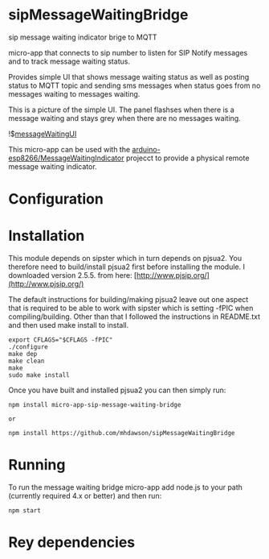 # sipMessageWaitingBridge
sip message waiting indicator brige to MQTT

micro-app that connects to sip number to listen for
SIP Notify messages and to track message waiting status.

Provides simple UI that shows message waiting status as
well as posting status to MQTT topic and sending sms
messages when status goes from no messages waiting to
messages waiting.

This is a picture of the simple UI.  The panel flashses
when there is a message waiting and stays grey when there
are no messages waiting.

!$[messageWaitingUI](https://raw.githubusercontent.com/mhdawson/sipMessageWaitingBridge/master/pictures/message-waiting.jpg?raw=true)

This micro-app can be used with the
[arduino-esp8266/MessageWaitingIndicator](https://github.com/mhdawson/arduino-esp8266/tree/master/MessageWaiingIndicator)
projecct to provide a physical remote message waiting indicator.

# Configuration

# Installation

This module depends on sipster which in turn depends on pjsua2.
You therefore need to build/install pjsua2 first before installing
the module. I downloaded version 2.5.5. from here:
[http://www.pjsip.org/](http://www.pjsip.org/) 

The default instructions for building/making pjsua2 leave out
one aspect that is required to be able to work with sipster which
is setting -fPIC when compiling/building.  Other than that I
followed the instructions in README.txt and then used make install
to install. 

```
export CFLAGS="$CFLAGS -fPIC"
./configure
make dep
make clean
make
sudo make install
```

Once you have built and installed pjsua2 you can then simply run:

```
npm install micro-app-sip-message-waiting-bridge

or

npm install https://github.com/mhdawson/sipMessageWaitingBridge
```


# Running

To run the message waiting bridge micro-app add node.js to your path (currently required 4.x or better) and then run:

```
npm start
```

# Rey dependencies
